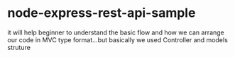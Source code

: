 # node-express-rest-api-sample
it will help beginner to understand the basic flow and how we can arrange our code in MVC type format...but basically we used Controller and models struture
